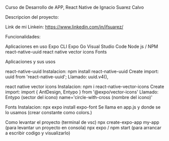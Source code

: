 Curso de Desarrollo de APP, React Native de Ignacio Suarez Calvo

Descripcion del proyecto:

Link de mi Linkein: https://www.linkedin.com/in/ifsuarez/

Funcionalidades:

Aplicaciones en uso
  Expo CLI 
  Expo Go
  Visual Studio Code
  Node js / NPM
  react-native-uuid 
  react native vector icons
  Fonts

  Aplicaciones y sus usos
  
  react-native-uuid
    Instalacion: npm install react-native-uuid
    Create import: uuid from 'react-native-uuid';
    Llamado: uuid.v4(),
  
  react native vector icons
    Instalacion: npm i react-native-vector-icons
    Create import: import { AntDesign, Entypo } from '@expo/vector-icons'
    Llamado: Entypo (sector del icono) name='circle-with-cross (nombre del icono)' 

  Fonts
    Instalacion: npx expo install expo-font
    Se llama en app.js y donde se lo usamos (crear constante como colors.)

Como levantar el proyecto (terminal de vsc)
  npx create-expo-app my-app (para levantar un proyecto en consola)
  npx expo / npm start (para arrancar a escribir codigo y visualizarlo)
